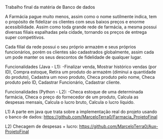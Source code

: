 Trabalho final da matéria de Banco de dados

A Farmácia pague muito menos, assim como o nome sutilmente indica, tem o propósito de fidelizar os clientes com seus baixos preços e enorme acessibilidade. Assim como toda grande rede de farmácia, a mesma possui diversas filiais espalhadas pela cidade, tornando os preços de entrega super competitivos. 

Cada filial da rede possui o seu próprio armazém e seus próprios funcionários, porém os clientes são cadastrados globalmente, assim cada um pode manter os seus descontos de fidelidade de qualquer lugar. 

Funcionalidades (Java - L1): 
-Finalizar venda, Mostrar histórico vendas (por ID), Compra estoque, Retira um produto do armazém (diminui a quantidade do produto), Cadastra um novo produto, Checa produto pelo nome, Checa produto pelo ID, Cadastrar Funcionário, Cadastrar cliente.

Funcionalidades (Python - L2):
-Checa estoque de uma determinada farmácia, Checa o preço do fornecedor de um produto, Calcula as despesas mensais, Calcula o lucro bruto, Calcula o lucro líquido.

L1) A parte em java que trata sobre a implementação real do projeto usando o banco de dados: https://github.com/MarceloTerra0/Farmacia_ProjetoFinal

L2) Checagem de despesas + lucro: https://github.com/MarceloTerra0/Aux-ProjetoFinal
